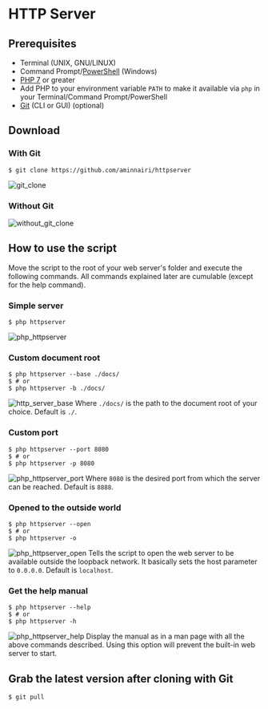 # HTTP Server
## Prerequisites
- Terminal (UNIX, GNU/LINUX)
- Command Prompt/[PowerShell](https://msdn.microsoft.com/en-us/powershell/mt173057.aspx) (Windows)
- [PHP 7](http://php.net/downloads.php) or greater
- Add PHP to your environment variable `PATH` to make it available via `php` in your Terminal/Command Prompt/PowerShell
- [Git](https://git-scm.com/download/) (CLI or GUI) (optional)
## Download
### With Git
```shell
$ git clone https://github.com/aminnairi/httpserver
```
![git_clone](https://j.gifs.com/P1Brw4.gif)
### Without Git
![without_git_clone](https://j.gifs.com/lOqDlM.gif)
## How to use the script
Move the script to the root of your web server's folder and execute the following commands.
All commands explained later are cumulable (except for the help command).
### Simple server
```shell
$ php httpserver
```
![php_httpserver](https://j.gifs.com/RgEwGO.gif)
### Custom document root
```shell
$ php httpserver --base ./docs/
$ # or
$ php httpserver -b ./docs/
```
![http_server_base](https://j.gifs.com/mwrG49.gif)
Where `./docs/` is the path to the document root of your choice. Default is `./`.
### Custom port
```shell
$ php httpserver --port 8080
$ # or
$ php httpserver -p 8080
```
![php_httpserver_port](https://j.gifs.com/P1Bry1.gif)
Where `8080` is the desired port from which the server can be reached. Default is `8888`.
### Opened to the outside world
```shell
$ php httpserver --open
$ # or
$ php httpserver -o
```
![php_httpserver_open](https://j.gifs.com/GZpg08.gif)
Tells the script to open the web server to be available outside the loopback network. It basically sets the host parameter to `0.0.0.0`. Default is `localhost`.
### Get the help manual
```shell
$ php httpserver --help
$ # or
$ php httpserver -h
```
![php_httpserver_help](https://j.gifs.com/2RLOMN.gif)
Display the manual as in a man page with all the above commands described. Using this option will prevent the built-in web server to start.
## Grab the latest version after cloning with Git
```shell
$ git pull
```
